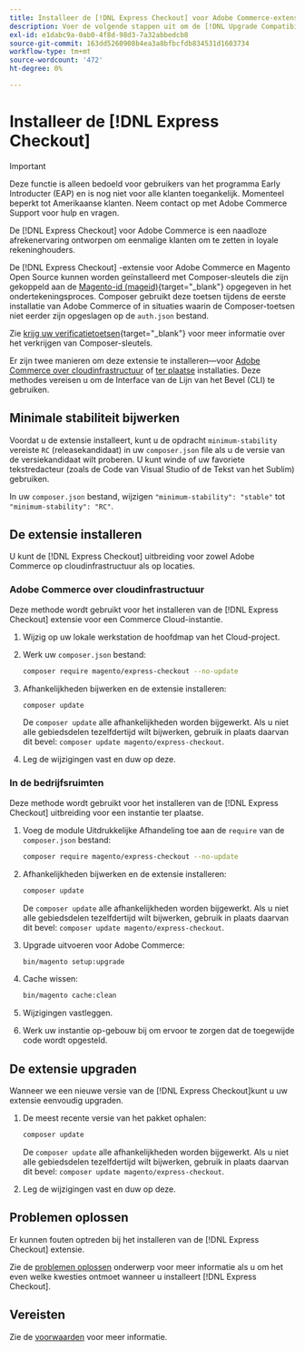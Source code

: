 ```yaml
---
title: Installeer de [!DNL Express Checkout] voor Adobe Commerce-extensie
description: Voer de volgende stappen uit om de [!DNL Upgrade Compatibility Tool] voor uw Adobe Commerce-project.
exl-id: e1dabc9a-0ab0-4f8d-98d3-7a32abbedcb8
source-git-commit: 163dd5260908b4ea3a8bfbcfdb834531d1603734
workflow-type: tm+mt
source-wordcount: '472'
ht-degree: 0%

---
```


# Installeer de [!DNL Express Checkout]

>[!IMPORTANT]
>
> Deze functie is alleen bedoeld voor gebruikers van het programma Early Introducter (EAP) en is nog niet voor alle klanten toegankelijk. Momenteel beperkt tot Amerikaanse klanten. Neem contact op met Adobe Commerce Support voor hulp en vragen.

De [!DNL Express Checkout] voor Adobe Commerce is een naadloze afrekenervaring ontworpen om eenmalige klanten om te zetten in loyale rekeninghouders.

De [!DNL Express Checkout] -extensie voor Adobe Commerce en Magento Open Source kunnen worden geïnstalleerd met Composer-sleutels die zijn gekoppeld aan de [Magento-id (mageid)](https://devdocs.magento.com/marketplace/sellers/profile-personal.html#field-descriptions){target=&quot;_blank&quot;} opgegeven in het ondertekeningsproces. Composer gebruikt deze toetsen tijdens de eerste installatie van Adobe Commerce of in situaties waarin de Composer-toetsen niet eerder zijn opgeslagen op de `auth.json` bestand.

Zie [krijg uw verificatietoetsen](https://devdocs.magento.com/guides/v2.4/install-gde/prereq/connect-auth.html){target=&quot;_blank&quot;} voor meer informatie over het verkrijgen van Composer-sleutels.

Er zijn twee manieren om deze extensie te installeren—voor [Adobe Commerce over cloudinfrastructuur](#magento-commerce-cloud) of [ter plaatse](#on-premises) installaties. Deze methodes vereisen u om de Interface van de Lijn van het Bevel (CLI) te gebruiken.

## Minimale stabiliteit bijwerken

Voordat u de extensie installeert, kunt u de opdracht `minimum-stability` vereiste `RC` (releasekandidaat) in uw `composer.json` file als u de versie van de versiekandidaat wilt proberen. U kunt winde of uw favoriete tekstredacteur (zoals de Code van Visual Studio of de Tekst van het Sublim) gebruiken.

In uw `composer.json` bestand, wijzigen `"minimum-stability": "stable"` tot `"minimum-stability": "RC"`.

## De extensie installeren

U kunt de [!DNL Express Checkout] uitbreiding voor zowel Adobe Commerce op cloudinfrastructuur als op locaties.

### Adobe Commerce over cloudinfrastructuur

Deze methode wordt gebruikt voor het installeren van de [!DNL Express Checkout] extensie voor een Commerce Cloud-instantie.

1. Wijzig op uw lokale werkstation de hoofdmap van het Cloud-project.

1. Werk uw `composer.json` bestand:

   ```bash
   composer require magento/express-checkout --no-update
   ```

1. Afhankelijkheden bijwerken en de extensie installeren:

   ```bash
   composer update
   ```

   De `composer update` alle afhankelijkheden worden bijgewerkt. Als u niet alle gebiedsdelen tezelfdertijd wilt bijwerken, gebruik in plaats daarvan dit bevel: `composer update magento/express-checkout`.

1. Leg de wijzigingen vast en duw op deze.

### In de bedrijfsruimten

Deze methode wordt gebruikt voor het installeren van de [!DNL Express Checkout] uitbreiding voor een instantie ter plaatse.

1. Voeg de module Uitdrukkelijke Afhandeling toe aan de `require` van de `composer.json` bestand:

   ```bash
   composer require magento/express-checkout --no-update
   ```

1. Afhankelijkheden bijwerken en de extensie installeren:

   ```bash
   composer update
   ```

   De `composer update` alle afhankelijkheden worden bijgewerkt. Als u niet alle gebiedsdelen tezelfdertijd wilt bijwerken, gebruik in plaats daarvan dit bevel: `composer update magento/express-checkout`.

1. Upgrade uitvoeren voor Adobe Commerce:

   ```bash
   bin/magento setup:upgrade
   ```

1. Cache wissen:

   ```bash
   bin/magento cache:clean
   ```

1. Wijzigingen vastleggen.
1. Werk uw instantie op-gebouw bij om ervoor te zorgen dat de toegewijde code wordt opgesteld.

## De extensie upgraden

Wanneer we een nieuwe versie van de [!DNL Express Checkout]kunt u uw extensie eenvoudig upgraden.

1. De meest recente versie van het pakket ophalen:

   ```bash
   composer update
   ```

   De `composer update` alle afhankelijkheden worden bijgewerkt. Als u niet alle gebiedsdelen tezelfdertijd wilt bijwerken, gebruik in plaats daarvan dit bevel: `composer update magento/express-checkout`.

1. Leg de wijzigingen vast en duw op deze.

## Problemen oplossen

Er kunnen fouten optreden bij het installeren van de [!DNL Express Checkout] extensie.

Zie de [problemen oplossen](../express-checkout/troubleshooting.md) onderwerp voor meer informatie als u om het even welke kwesties ontmoet wanneer u installeert [!DNL Express Checkout].

## Vereisten

Zie de [voorwaarden](../express-checkout/prerequisites.md) voor meer informatie.
